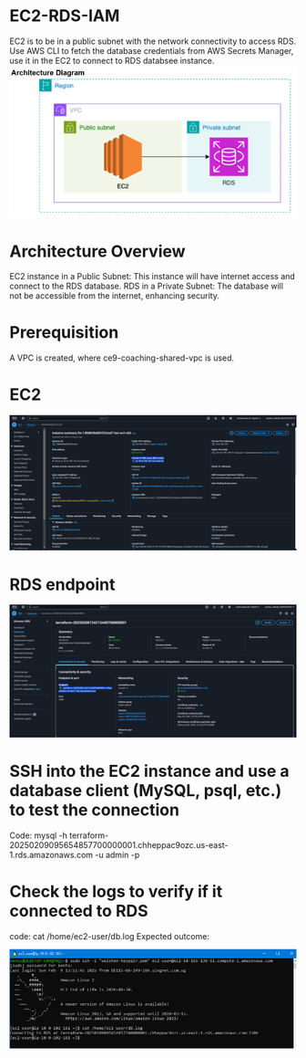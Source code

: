 # EC2-RDS-IAM
EC2 is to be in a public subnet with the network connectivity to access RDS. Use AWS CLI to fetch the database credentials from AWS Secrets Manager, use it in the EC2 to connect to RDS databsee instance.
![alt text](image-3.png)

# Architecture Overview
EC2 instance in a Public Subnet: This instance will have internet access and connect to the RDS database.
RDS in a Private Subnet: The database will not be accessible from the internet, enhancing security.

# Prerequisition
A VPC is created, where ce9-coaching-shared-vpc is used.

# EC2
![alt text](image-2.png)

# RDS endpoint
![alt text](image-1.png)

# SSH into the EC2 instance and use a database client (MySQL, psql, etc.) to test the connection
Code:
mysql -h terraform-20250209095654857700000001.chheppac9ozc.us-east-1.rds.amazonaws.com -u admin -p


# Check the logs to verify if it connected to RDS
code:
cat /home/ec2-user/db.log
Expected outcome:

![alt text](image.png)
